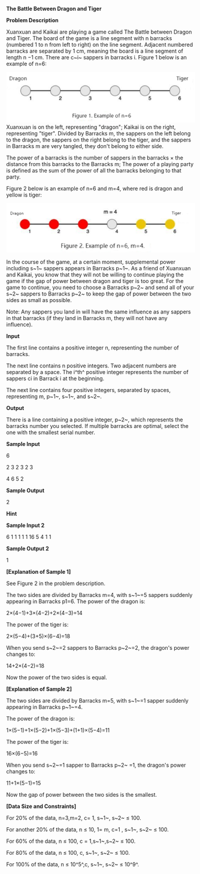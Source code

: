 **The Battle Between Dragon and Tiger**

**Problem Description**

Xuanxuan and Kaikai are playing a game called The Battle between Dragon and Tiger. The board of the game is a line segment with n barracks (numbered 1 to n from left to right) on the line segment. Adjacent numbered barracks are separated by 1 cm, meaning the board is a line segment of length n −1 cm. There are c~i~ sappers in barracks i. Figure 1 below is an example of n=6:

![IMG<span data-type=](media/image1.png)Xuanxuan is on the left, representing "dragon"; Kaikai is on the right, representing "tiger". Divided by Barracks m, the sappers on the left belong to the dragon, the sappers on the right belong to the tiger, and the sappers in Barracks m are very tangled, they don't belong to either side.

The power of a barracks is the number of sappers in the barracks × the distance from this barracks to the Barracks m; The power of a playing party is defined as the sum of the power of all the barracks belonging to that party.

Figure 2 below is an example of n=6 and m=4, where red is dragon and yellow is tiger:

![IMG<span data-type=](media/image2.png)

In the course of the game, at a certain moment, supplemental power including s~1~ sappers appears in Barracks p~1~. As a friend of Xuanxuan and Kaikai, you know that they will not be willing to continue playing the game if the gap of power between dragon and tiger is too great. For the game to continue, you need to choose a Barracks p~2~ and send all of your s~2~ sappers to Barracks p~2~ to keep the gap of power between the two sides as small as possible.

Note: Any sappers you land in will have the same influence as any sappers in that barracks (if they land in Barracks m, they will not have any influence).

**Input**

The first line contains a positive integer n, representing the number of barracks.

The next line contains n positive integers. Two adjacent numbers are separated by a space. The i^th^ positive integer represents the number of sappers ci in Barrack i at the beginning.

The next line contains four positive integers, separated by spaces, representing m, p~1~, s~1~, and s~2~.

**Output**

There is a line containing a positive integer, p~2~, which represents the barracks number you selected. If multiple barracks are optimal, select the one with the smallest serial number.

**Sample Input**

6

2 3 2 3 2 3

4 6 5 2

**Sample Output**

2

**Hint**

**Sample Input 2**

6
1 1 1 1 1 16
5 4 1 1

**Sample Output 2**

1

**\[Explanation of Sample 1\]**

See Figure 2 in the problem description.

The two sides are divided by Barracks m=4, with s~1~=5 sappers suddenly appearing in Barracks p1=6. The power of the dragon is:

2×(4−1)+3×(4−2)+2×(4−3)=14

The power of the tiger is:

2×(5−4)+(3+5)×(6−4)=18

When you send s~2~=2 sappers to Barracks p~2~=2, the dragon's power changes to:

14+2×(4−2)=18

Now the power of the two sides is equal.

**\[Explanation of Sample 2\]**

The two sides are divided by Barracks m=5, with s~1~=1 sapper suddenly appearing in Barracks p~1~=4.

The power of the dragon is:

1×(5−1)+1×(5−2)+1×(5−3)+(1+1)×(5−4)=11

The power of the tiger is:

16×(6−5)=16

When you send s~2~=1 sapper to Barracks p~2~ =1, the dragon's power changes to:

11+1×(5−1)=15

Now the gap of power between the two sides is the smallest.

**\[Data Size and Constraints\]**

For 20% of the data, n=3,m=2, c= 1, s~1~, s~2~ ≤ 100.

For another 20% of the data, n ≤ 10, 1= m, c=1 , s~1~, s~2~ ≤ 100.

For 60% of the data, n ≤ 100, c = 1,s~1~,s~2~ ≤ 100.

For 80% of the data, n ≤ 100, c, s~1~, s~2~ ≤ 100.

For 100% of the data, n ≤ 10^5^,c, s~1~, s~2~ ≤ 10^9^.
